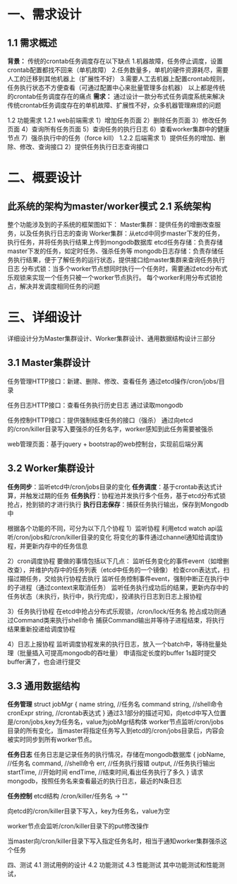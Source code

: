一、需求设计
======

1.1 需求概述
--------

**背景：**
传统的crontab任务调度存在以下缺点
1.机器故障，任务停止调度，设置crontab配置都找不回来（单机故障）
2.任务数量多，单机的硬件资源耗尽，需要人工的迁移到其他机器上（扩展性不好）
3.需要人工去机器上配置crontab规则，任务执行状态不方便查看（可通过配置中心来批量管理多台机器）
以上都是传统的crontab任务调度存在的痛点
**需求：**
通过设计一款分布式任务调度系统来解决传统crontab任务调度存在的单机故障、扩展性不好，众多机器管理麻烦的问题

1.2 功能需求
1.2.1 web前端需求
    1）增加任务页面
    2）删除任务页面
    3）修改任务页面
    4）查询所有任务页面
    5）查询任务的执行日志
    6）查看worker集群中的健康节点
    7）强杀执行中的任务（force kill）
1.2.2 后端需求
    1）提供任务的增加、删除、修改、查询接口
    2）提供任务执行日志查询接口

二、概要设计
======
此系统的架构为master/worker模式
2.1 系统架构
--------
整个功能涉及到的子系统的框架图如下：
Master集群：提供任务的增删改查服务，以及任务执行日志的查询
Worker集群：从etcd中同步master下发的任务，执行任务，并将任务执行结果上传到mongodb数据库
etcd任务存储：负责存储master下发的任务，如定时任务、强杀任务等
mongodb日志存储：负责存储任务执行结果，便于了解任务的运行状态，提供接口给master集群来查询任务执行日志
分布式锁：当多个worker节点想同时执行一个任务时，需要通过etcd分布式乐观锁来实现一个任务只被一个worker节点执行。
每个worker利用分布式锁抢占，解决并发调度相同任务的问题


三、详细设计
======
详细设计分为Master集群设计、Worker集群设计、通用数据结构设计三部分

3.1 Master集群设计
--------------

任务管理HTTP接口：新建、删除、修改、查看任务
通过etcd操作/cron/jobs/目录

任务日志HTTP接口：查看任务执行历史日志
通过读取mongodb

任务控制HTTP接口：提供强制结束任务的接口（强杀）
通过向etcd的/cron/killer目录写入要强杀的任务名字，worker感知到此任务需要被强杀

web管理页面：基于jquery + bootstrap的web控制台，实现前后端分离

3.2 Worker集群设计
--------------
**任务同步**：监听etcd中/cron/jobs目录的变化
**任务调度**：基于crontab表达式计算，并触发过期的任务
**任务执行**：协程池并发执行多个任务，基于etcd分布式锁抢占，抢到锁的才进行执行
**执行日志保存**：捕获任务执行输出，保存到Mongodb中

根据各个功能的不同，可分为以下几个协程
1）监听协程
利用etcd watch api监听/cron/jobs和/cron/killer目录的变化
将变化的事件通过channel通知给调度协程，并更新内存中的任务信息

2）cron调度协程
要做的事情包括以下几点：
监听任务变化的事件event（如增删改查），并维护内存中的任务列表（etcd中任务的一个镜像）
检查cron表达式，扫描过期任务，交给执行协程去执行
监听任务控制事件event，强制中断正在执行中的子进程（通过context来取消任务）
监听任务执行成功后的结果，更新内存中的任务状态（未执行，执行中，执行完成），投递执行日志到日志上报协程

3）任务执行协程
在etcd中抢占分布式乐观锁，/cron/lock/任务名
抢占成功则通过Command类来执行shell命令
捕获Command输出并等待子进程结束，将执行结果重新投递给调度协程

4）日志上报协程
监听调度协程发来的执行日志，放入一个batch中，等待批量处理（批量插入可提高mongodb的吞吐量）
申请指定长度的buffer
1s超时提交
buffer满了，也会进行提交

3.3 通用数据结构
----------

**任务管理**
struct jobMgr {
name string, //任务名
command string, //shell命令
cronExpr string, //crontab表达式
}
通过3.1部分的描述可知，向etcd中写入位置是/cron/jobs,key为任务名，value为jobMgr结构体
worker节点监听/cron/jobs目录的所有变化，当master将指定任务写入到etcd的/cron/jobs目录后，内容会被实时同步到所有worker节点。

**任务日志**
任务日志是记录任务的执行情况，存储在mongodb数据库
{
    jobName,    //任务名
    command,    //shell命令
    err,        //任务执行报错
    output,     //任务执行输出
    startTime,  //开始时间
    endTime,    //结束时间,看出任务执行了多久
}
请求mongodb，按照任务名来查看最近的执行日志，最近的N条日志

**任务控制**
etcd结构
/cron/killer/任务名 -> ""

向etcd的/cron/killer目录下写入，key为任务名，value为空

worker节点会监听/cron/killer目录下的put修改操作

当master向/cron/killer目录下写入指定任务名时，相当于通知worker集群强杀这个任务


四、测试
4.1 测试用例的设计
4.2 功能测试
4.3 性能测试
其中功能测试和性能测试，

